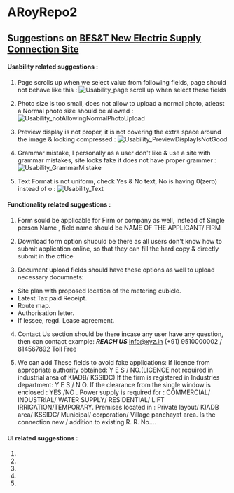 # ARoyRepo2

## Suggestions on [BES&T New Electric Supply Connection Site](https://www.bestundertaking.net/NewConnection.aspx)

#### Usability related suggestions :
1. Page scrolls up when we select value from following fields, page should not behave like this :
![Usability_page scroll up when select these fields](https://user-images.githubusercontent.com/78211007/106360003-2aab7780-633c-11eb-88c4-234d1cc343e0.JPG)

2. Photo size is too small, does not allow to upload a normal photo, atleast a Normal photo size should be allowed :
![Usability_notAllowingNormalPhotoUpload](https://user-images.githubusercontent.com/78211007/106360054-6fcfa980-633c-11eb-8ec7-37f468134610.JPG)

3. Preview display is not proper, it is not covering the extra space around the image & looking compressed :
![Usability_PreviewDisplayIsNotGood](https://user-images.githubusercontent.com/78211007/106360388-2aac7700-633e-11eb-80d9-fb0404167eee.JPG)

4. Grammar mistake, I personally as a user don't like & use a site with grammar mistakes, site looks fake it does not have proper grammer :
![Usability_GrammarMistake](https://user-images.githubusercontent.com/78211007/106389023-24360200-6407-11eb-9006-5fe457190130.JPG)

5. Text Format is not uniform, check Yes & No text, No is having 0(zero) instead of o :
![Usability_Text](https://user-images.githubusercontent.com/78211007/106389104-af16fc80-6407-11eb-9d65-f9d41ea4d466.JPG)

#### Functionality related suggestions :

1. Form sould be applicable for Firm or company as well, instead of Single person Name , field name should be NAME OF THE APPLICANT/ FIRM

2. Download form option shuould be there as all users don't know how to submit application online, so that they can fill the hard copy & directly submit in the office 

3. Document upload fields should have these options as well to upload necessary documnets:
- Site plan with proposed location of the metering cubicle.
- Latest Tax paid Receipt.
- Route map.
- Authorisation letter.
- If lessee, regd. Lease agreement.

4. Contact Us section should be there incase any user have any question, then can contact 
example:
***REACH US***
info@xyz.in
(+91) 9510000002 / 814567892 Toll Free

5. We can add These fields to avoid fake applications:
If licence from appropriate authority obtained: Y E S / NO.(LICENCE not required in industrial area of KIADB/ KSSIDC)
If the firm is registered in Industries department: Y E S / N O.
If the clearance from the single window is enclosed : YES /NO .
Power supply is required for : COMMERCIAL/ INDUSTRIAL/ WATER SUPPLY/ RESIDENTIAL/ LIFT IRRIGATION/TEMPORARY.
Premises located in : Private layout/ KIADB area/ KSSIDC/ Municipal/ corporation/ Village panchayat area.
Is the connection new / addition to existing R. R. No.…


#### UI related suggestions :

1.
2.
3.
4.
5.
